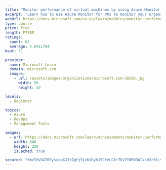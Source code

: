```yaml
---
title: "Monitor performance of virtual machines by using Azure Monitor for VMs"
excerpt: "Learn how to use Azure Monitor for VMs to monitor your organization's Azure virtual machines."
webUrl: https://docs.microsoft.com/en-us/learn/modules/monitor-performance-using-azure-monitor-for-vms/
type: course
price: Free
length: PT48M
ratings:
  count: 68
  average: 4.6911764
heat: 51

provider:
  name: Microsoft Learn
  domain: microsoft.com
  images:
    - url: /assets/images/organizations/microsoft.com-50x50.jpg
      width: 50
      height: 50

levels:
  - Beginner

topics:
  - Azure
  - DevOps
  - Management Tools

images:
  - url: https://docs.microsoft.com/learn/achievements/monitor-performance-using-azure-monitor-for-vms-social.png
    width: 640
    height: 320
    isCached: true

secured: "KmzTdVO4T0FyscxqXJJ+ZgYj5jzb1hyh15CfeLG3+7DvTf0FNQWlVaHJr01isvIHtetXe+kb/WgZZ79f8BSTR25IZPTLnQYQBpNQQg5+D+nak+gYRdgH2JTEs1DRTih5U5vjxIiBX9l1XGxWIpuQVhOqdwQIN/Lpt4H4FrqadlKC4nzUyYSF2OGv2G2pW2eqWXHCe3vAhCkvOd0q3UiZN/RYT8dbV4ynx4ghFZL6ZzH3A4xEtNRHYjhk1nY6Ty9XJmkpdUf168gOnML1K066fZK5ysZ2gLqZtOkzgV1FzDIIUnvR7CvWYyGg7Fb2wxu7/54XlWoihqGuZDxQXsegJg9ZchgWSIWInbew6TM8EoVb/IU8B5/CXFUGJULZVB16sqHDGy5ZypM6te0Mx2JclgKRs0zBhXJ24mz3V0Rvv/A=;g+vOVuddu9XIGh/nzaLFdA=="
---
```


